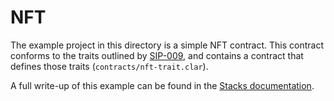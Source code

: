 # NFT

The example project in this directory is a simple NFT contract. This contract conforms to the traits outlined by
[SIP-009](https://github.com/stacksgov/sips/blob/main/sips/sip-009/sip-009-nft-standard.md), and contains a contract
that defines those traits (`contracts/nft-trait.clar`).

A full write-up of this example can be found in the [Stacks documentation](https://docs.stacks.co/write-smart-contracts/nft).

